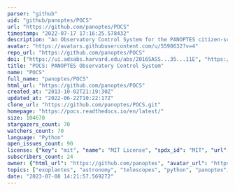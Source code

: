 ```yaml
---
parser: "github"
uid: "github/panoptes/POCS"
url: "https://github.com/panoptes/POCS"
timestamp: "2022-07-17 17:16:25.578432"
description: "An Observatory Control System for the PANOPTES citizen-science project designed to help find transiting exoplanets! :telescope: :stars:"
avatar: "https://avatars.githubusercontent.com/u/5598632?v=4"
repo_url: "https://github.com/panoptes/POCS"
doi: ["https://ui.adsabs.harvard.edu/abs/2016SASS...35...11E", "https://ui.adsabs.harvard.edu/abs/2019ascl.soft07006G/abstract"]
title: "POCS: PANOPTES Observatory Control System"
name: "POCS"
full_name: "panoptes/POCS"
html_url: "https://github.com/panoptes/POCS"
created_at: "2013-10-02T21:19:30Z"
updated_at: "2022-06-22T10:22:17Z"
clone_url: "https://github.com/panoptes/POCS.git"
homepage: "https://pocs.readthedocs.io/en/latest/"
size: 104670
stargazers_count: 70
watchers_count: 70
language: "Python"
open_issues_count: 90
license: {"key": "mit", "name": "MIT License", "spdx_id": "MIT", "url": "https://api.github.com/licenses/mit", "node_id": "MDc6TGljZW5zZTEz"}
subscribers_count: 24
owner: {"html_url": "https://github.com/panoptes", "avatar_url": "https://avatars.githubusercontent.com/u/5598632?v=4", "login": "panoptes", "type": "Organization"}
topics: ["exoplantes", "astronomy", "telescopes", "python", "panoptes", "citizen-science"]
date: "2023-07-08 14:21:57.569272"
---
```

